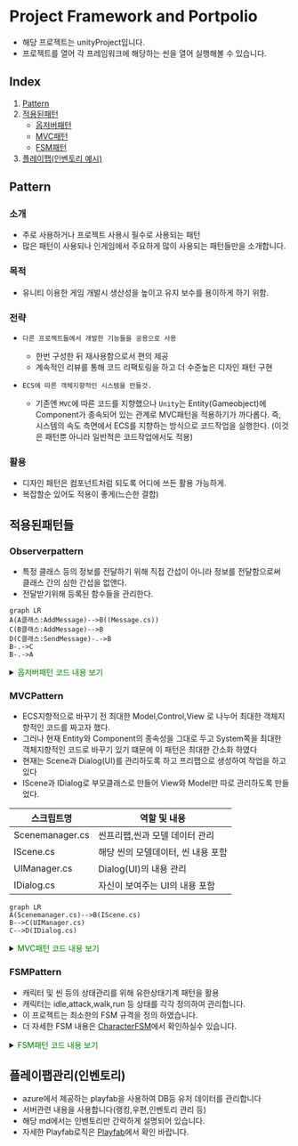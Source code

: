 # Project Framework and Portpolio
- 해당 프로젝트는 unityProject입니다.
- 프로젝트를 열어 각 프레임워크에 해당하는 씬을 열어 실행해볼 수 있습니다.
## Index

1. [Pattern](#pattern)
2. [적용된패턴](#적용된패턴들)
    - [옵저버패턴](#observerpattern)
    - [MVC패턴](#mvcpattern)
    - [FSM패턴](#fsmpattern)
3. [플레이팹(인벤토리 예시)](#플레이팹관리)

## Pattern

### 소개 
- 주로 사용하거나 프로젝트 사용시 필수로 사용되는 패턴
- 많은 패턴이 사용되나 인게임에서 주요하게 많이 사용되는 패턴들만을 소개합니다.

### 목적
- 유니티 이용한 게임 개발시 생산성을 높이고 유지 보수를 용이하게 하기 위함.

### 전략
- `다른 프로젝트들에서 개발한 기능들을 공용으로 사용`
    - 한번 구성한 뒤 재사용함으로서 편의 제공
    - 계속적인 리뷰를 통해 코드 리팩토링을 하고 더 수준높은 디자인 패턴 구현

- `ECS에 따른 객체지향적인 시스템을 만들것.`
    - 기존엔 `MVC`에 따른 코드를 지향했으나 `Unity`는 Entity(Gameobject)에 Component가 종속되어 있는 관계로
    MVC패턴을 적용하기가 까다롭다. 즉, 시스템의 속도 측면에서 ECS를 지향하는 방식으로 코드작업을 실행한다.
    (이것은 패턴뿐 아니라 일반적은 코드작업에서도 적용)

### 활용
- 디자인 패턴은 컴포넌트처럼 되도록 어디에 쓰든 활용 가능하게.
- 복잡할순 있어도 적용이 좋게(느슨한 결합)

## 적용된패턴들

### Observerpattern
- 특정 클래스 등의 정보를 전달하기 위해 직접 간섭이 아니라 정보를 전달함으로써 클래스 간의 심한 간섭을 없앤다.
- 전달받기위해 등록된 함수들을 관리한다.

```mermaid
graph LR
A(A클래스:AddMessage)-->B((Message.cs))
C(B클래스:AddMessage)-->B
D(C클래스:SendMessage)-.->B
B-.->C
B-.->A
```
<details>
<summary>
    <span style="color:#008000">옵저버패턴 코드 내용 보기</span>
</summary>
    <div markdown="1">

- [Message.cs](https://github.com/ijh00116/BT_Project/blob/main/Assets/InGame/Scripts/ObserverPattern/Message.cs)
```code
private static Dictionary<string, List<Delegate>> handlers = new Dictionary<string, List<Delegate>>();

    private static void RegisterListener(string messageName, Delegate callback)
    {
        if (callback == null)
            return;
        if(!handlers.ContainsKey(messageName))
        {
            handlers.Add(messageName, new List<Delegate>());
        }
        List<Delegate> messagelst = handlers[messageName];
        Delegate ms = messagelst.Find(o => o.Method == callback.Method && o.Target == callback.Target);
        if(ms!=null)
        {
            throw new ArgumentException("Callback method is already exist!!", messageName);
        }
        messagelst.Add(callback);
    }
    private static void UnRegisterListener(string messageName, Delegate callback)
    {
        if (callback == null)
            return;
        if (!handlers.ContainsKey(messageName))
            return;

        List<Delegate> messagelst = handlers[messageName];
        Delegate ms = messagelst.Find(o => o.Method == callback.Method && o.Target == callback.Target);
        if (ms == null)
            return;
        messagelst.Remove(ms);
    }

    private static void SendMessage<T>(string messageName,T e) where T:Message
    {
        if (!handlers.ContainsKey(messageName))
            return;

        List<Delegate> messagelst = handlers[messageName];

        for(int i=0; i<messagelst.Count; i++)
        {
            if (messagelst[i].GetType() != typeof(Action<T>))
                continue;

            var _event=(Action<T>)messagelst[i];
            _event(e);
        }
    }
```
</div>
</details>

### MVCPattern
- ECS지향적으로 바꾸기 전 최대한 Model,Control,View 로 나누어 최대한 객체지향적인 코드를 짜고자 했다.
- 그러나 현재 Entity와 Component의 종속성을 그대로 두고 System쪽을 최대한 객체지향적인 코드로 바꾸기 있기 떄문에
이 패턴은 최대한 간소화 하였다
- 현재는 Scene과 Dialog(UI)를 관리하도록 하고 프리팹으로 생성하여 작업을 하고 있다
- IScene과 IDialog로 부모클래스로 만들어 View와 Model만 따로 관리하도록 만들었다.

| 스크립트명            | 역할 및 내용                                                            |
| ----------------- | ----------------------------------------------------------------------- |
| Scenemanager.cs | 씬프리팹,씬과 모델 데이터 관리 |
| IScene.cs   | 해당 씬의 모델데이터, 씬 내용 포함|
| UIManager.cs | Dialog(UI)의 내용 관리|
| IDialog.cs| 자신이 보여주는 UI의 내용 포함|

```mermaid
graph LR
A(Scenemanager.cs)-->B(IScene.cs)
B-->C(UIManager.cs)
C-->D(IDialog.cs)
```

<details>
<summary> <span style="color:#008000">MVC패턴 코드 내용 보기</span></summary>
    <div markdown="1">
        
- [Scenemanager.cs](https://github.com/ijh00116/BT_Project/blob/main/Assets/InGame/Scripts/MVC/SceneManager.cs)
```Code
    public class SceneManager : Monosingleton<SceneManager>
    {
        ...
        public void LoadStartScene()
        {
            ...
            if (scene == null)
            {
                var fullpath = string.Format("Scenes/{0}", sceneName);
                StartCoroutine(ResourcesLoader.Instance.Load<GameObject>(fullpath, o => OnPostLoadProcess(o)));
            }
        }
        void OnPostLoadProcess(Object o)
        {
            var scene = Instantiate(o) as GameObject;

            var sceneScript = scene.GetComponent<IScene>();
            ...
            SetupScene(sceneScript);
        }
        void SetupScene(IScene scene)
        {
            var scenescript = scene.GetComponent<IScene>();
            scenescript.LoadAssets(
                () =>
                {
                    AllSceneLoaded = true;
                });
        }
    }
```

- [Iscene.cs](https://github.com/ijh00116/BT_Project/blob/main/Assets/InGame/Scripts/MVC/IDialog.cs)
```code
        public class IScene : MonoBehaviour
        {
            ...
            public void LoadAssets(Action onComplete)
            {
                _onLoadComplete = onComplete;
                StartCoroutine(LoadContents());
            }

            IEnumerator LoadContents()
            {
                ...
                for (int i = 0; i < UIList.Count; ++i)
                {
                    yield return StartCoroutine(UIManager.Instance.Load(UIList[i],
                        c =>
                        {
                            _loadingContentsCount--;
                            OnContentLoadComplete(c); 
                        }));
                }
                ...
            }
            void EnterContents()
            {
                for (int i = 0; i < EnterUIList.Count; i++)
                {
                    Message.Send<ShowDialogMsg>(new ShowDialogMsg(), EnterUIList[i]);
                }
            }
        }
```
- [UIManager.cs](https://github.com/ijh00116/BT_Project/blob/main/Assets/InGame/Scripts/MVC/UIManager.cs)
```code
public class UIManager : Monosingleton<UIManager>
{
   ...
    public IEnumerator Load(string uiName,OnComplete oncomplete)
    {
       ...
        if(ui==null)
        {
            var path = string.Format("{0}/{1}", ASSET_PATH, uiName);
            yield return StartCoroutine(ResourcesLoader.Instance.Load<GameObject>(path,o=> OnPostLoadProcess(o)));
        }
       ...
    }
}

```
- [IDialog.cs](https://github.com/ijh00116/BT_Project/blob/main/Assets/InGame/Scripts/MVC/IDialog.cs)
```code
public class IDialog : MonoBehaviour
{
  ...
    public void Load()
    {
        typeName= GetType().Name;
        rt= GetComponent<RectTransform>();

        Message.AddMessage<ShowDialogMsg>(Enter,typeName);
        Message.AddMessage<HideDialogMsg>(Exit, typeName);

        OnLoad();
        DialogView.SetActive(false);
    }
    public void Unload()
    {
        Message.RemoveMessage<ShowDialogMsg>(Enter, typeName);
        Message.RemoveMessage<HideDialogMsg>(Exit, typeName);

        OnExit();
        OnUnload();
    }
...
    public static void RequestDialogEnter<T>() where T : IDialog
    {
        Message.Send<ShowDialogMsg>(new ShowDialogMsg(),typeof(T).Name);
    }

    public static void RequestDialogExit<T>() where T : IDialog
    {
        Message.Send<HideDialogMsg>(new HideDialogMsg(), typeof(T).Name);
    }
}

```  
</div>
</details>

### FSMPattern
- 캐릭터 및 씬 등의 상태관리를 위해 유한상태기계 패턴을 활용
- 캐릭터는 idle,attack,walk,run 등 상태를 각각 정의하여 관리합니다.  
- 이 프로젝트는 최소한의 FSM 규격을 정의 하였습니다.
- 더 자세한 FSM 내용은 [CharacterFSM](https://github.com/ijh00116/IdleGameSample/tree/main/Assets/MainProject/Scripts/InGame/CharacterFsm)에서 확인하실수 있습니다.
        

<details>
<summary> <span style="color:#008000">FSM패턴 코드 내용 보기 </span></summary>
    <div markdown="1">

- [StateMachine](https://github.com/ijh00116/BT_Project/blob/main/Assets/InGame/Scripts/FSM/CharacterState.cs)
```Code
public class StateMachine<T> : IStateCallbackListener where T : struct
{
    public bool Triggerevent;
    public GameObject target;
    public T PreviousState;
    public T CurrentState;
    public IStateCallback PreviousStatecallback;
    public IStateCallback currentStatecallback;
    public Dictionary<T, IStateCallback> stateLookup;
    CharacterStateMachineRunner StateMachineRunner;
    public StateMachine(GameObject obj,bool _istrigger)
    {
        target = obj;
        Triggerevent = _istrigger;

        if (StateMachineRunner == null)
            StateMachineRunner = obj.AddComponent<CharacterStateMachineRunner>();

        stateLookup = new Dictionary<T, IStateCallback>();
        StateMachineRunner.Initialize(this);
    }
   ...
}
```

-[CharacterAbility.cs](https://github.com/ijh00116/BT_Project/blob/main/Assets/InGame/Scripts/FSM/CharacterAbility.cs)

```ca
public class CharacterAbility : MonoBehaviour,IStateCallback
{
    [SerializeField] protected eActorState Mystate;
    protected Character _character = null;
    protected StateMachine<eActorState> _State;
    public Action OnEnter => onEnter;
    public Action OnExit => onExit;
    public Action OnUpdate => onUpdate;
    // Start is called before the first frame update
    protected virtual void Start()
    {
        _character = GetComponent<Character>();
        _State = _character._state;

        _State.AddState(Mystate, this);
    }
...
}
```

</div>
</details>

## 플레이팹관리(인벤토리)
- azure에서 제공하는 playfab을 사용하여 DB등 유저 데이터를 관리합니다
- 서버관련 내용을 사용합니다(랭킹,우편,인벤토리 관리 등)
- 해당 md에서는 인벤토리만 간략하게 설명되어 있습니다.
- 자세한 Playfab로직은 [Playfab]()에서 확인 바랍니다.
